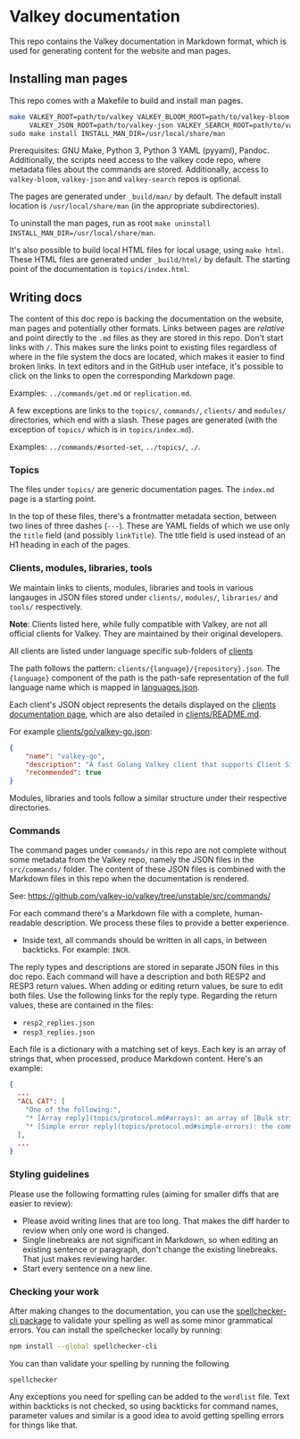 # Valkey documentation

This repo contains the Valkey documentation in Markdown format, which is used
for generating content for the website and man pages.

## Installing man pages

This repo comes with a Makefile to build and install man pages.

```bash
make VALKEY_ROOT=path/to/valkey VALKEY_BLOOM_ROOT=path/to/valkey-bloom              \
     VALKEY_JSON_ROOT=path/to/valkey-json VALKEY_SEARCH_ROOT=path/to/valkey-search  \
sudo make install INSTALL_MAN_DIR=/usr/local/share/man
```

Prerequisites: GNU Make, Python 3, Python 3 YAML (pyyaml), Pandoc.
Additionally, the scripts need access to the valkey code repo,
where metadata files about the commands are stored. Additionally,
access to `valkey-bloom`, `valkey-json` and `valkey-search` repos is optional.

The pages are generated under `_build/man/` by default. The default install
location is `/usr/local/share/man` (in the appropriate subdirectories).

To uninstall the man pages, run as root `make uninstall INSTALL_MAN_DIR=/usr/local/share/man`.

It's also possible to build local HTML files for local usage, using `make html`.
These HTML files are generated under `_build/html/` by default. The starting
point of the documentation is `topics/index.html`.

## Writing docs

The content of this doc repo is backing the documentation on the website, man
pages and potentially other formats. Links between pages are *relative* and
point directly to the `.md` files as they are stored in this repo. Don't start
links with `/`. This makes sure the links point to existing files regardless of
where in the file system the docs are located, which makes it easier to find
broken links. In text editors and in the GitHub user inteface, it's possible to
click on the links to open the corresponding Markdown page.

Examples: `../commands/get.md` or `replication.md`.

A few exceptions are links to the `topics/`, `commands/`, `clients/` and
`modules/` directories, which end with a slash. These pages are generated (with
the exception of `topics/` which is in `topics/index.md`).

Examples: `../commands/#sorted-set`, `../topics/`, `./`.

### Topics

The files under `topics/` are generic documentation pages. The `index.md` page is a starting point.

In the top of these files, there's a frontmatter metadata section, between two
lines of three dashes (`---`). These are YAML fields of which we use only the
`title` field (and possibly `linkTitle`). The title field is used instead of an
H1 heading in each of the pages.

### Clients, modules, libraries, tools

We maintain links to clients, modules, libraries and tools in various langauges in
JSON files stored under `clients/`, `modules/`, `libraries/` and `tools/`
respectively.

**Note**:  Clients listed here, while fully compatible with Valkey, are not all official clients for Valkey.
They are maintained by their original developers.

All clients are listed under language specific sub-folders of [clients](./clients)

The path follows the pattern: ``clients/{language}/{repository}.json``.
The ``{language}`` component of the path is the path-safe representation
of the full language name which is mapped in [languages.json](./languages.json).

Each client's JSON object represents the details displayed on the [clients documentation page](https://valkey.io/clients/), which are also detailed in [clients/README.md](clients/README.md).

For example [clients/go/valkey-go.json](./clients/go/valkey-go.json):

```json
{
    "name": "valkey-go",
    "description": "A fast Golang Valkey client that supports Client Side Caching and Auto Pipelining.",
    "recommended": true
}
```

Modules, libraries and tools follow a similar structure under their respective directories.

### Commands

The command pages under `commands/` in this repo are not complete without some
metadata from the Valkey repo, namely the JSON files in the `src/commands/`
folder. The content of these JSON files is combined with the Markdown files in
this repo when the documentation is rendered.

See: https://github.com/valkey-io/valkey/tree/unstable/src/commands/

For each command there's a Markdown file with a complete, human-readable
description.
We process these files to provide a better experience.

*   Inside text, all commands should be written in all caps, in between
    backticks.
    For example: `INCR`.

The reply types and descriptions are stored in separate JSON files in this doc repo.
Each command will have a description and both RESP2 and RESP3 return values.
When adding or editing return values, be sure to edit both files. Use the following
links for the reply type.
Regarding the return values, these are contained in the files:

* `resp2_replies.json`
* `resp3_replies.json`

Each file is a dictionary with a matching set of keys. Each key is an array of strings that,
when processed, produce Markdown content. Here's an example:

```json
{
  ...
  "ACL CAT": [
    "One of the following:",
    "* [Array reply](topics/protocol.md#arrays): an array of [Bulk string reply](topics/protocol.md#bulk-strings) elements representing ACL categories or commands in a given category.",
    "* [Simple error reply](topics/protocol.md#simple-errors): the command returns an error if an invalid category name is given."
  ],
  ...
}
```

### Styling guidelines

Please use the following formatting rules (aiming for smaller diffs that are easier to review):

* Please avoid writing lines that are too long.
  That makes the diff harder to review when only one word is changed.
* Single linebreaks are not significant in Markdown, so when editing an existing
  sentence or paragraph, don't change the existing linebreaks. That just makes
  reviewing harder.
* Start every sentence on a new line.

### Checking your work

After making changes to the documentation, you can use the [spellchecker-cli package](https://www.npmjs.com/package/spellchecker-cli)
to validate your spelling as well as some minor grammatical errors. You can install the spellchecker locally by running:

```bash
npm install --global spellchecker-cli
```

You can than validate your spelling by running the following

```
spellchecker
```

Any exceptions you need for spelling can be added to the `wordlist` file.
Text within backticks is not checked, so using backticks for command names,
parameter values and similar is a good idea to avoid getting spelling errors for
things like that.
